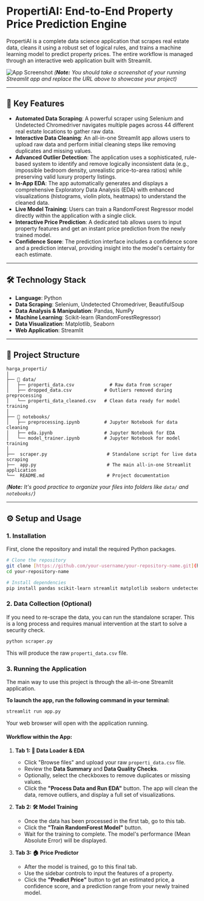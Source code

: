 # PropertiAI: End-to-End Property Price Prediction Engine

PropertiAI is a complete data science application that scrapes real estate data, cleans it using a robust set of logical rules, and trains a machine learning model to predict property prices. The entire workflow is managed through an interactive web application built with Streamlit.

![App Screenshot](https://i.imgur.com/your-screenshot-url.png)
*(**Note:** You should take a screenshot of your running Streamlit app and replace the URL above to showcase your project)*

---

## 🚀 Key Features

* **Automated Data Scraping**: A powerful scraper using Selenium and Undetected Chromedriver navigates multiple pages across 44 different real estate locations to gather raw data.
* **Interactive Data Cleaning**: An all-in-one Streamlit app allows users to upload raw data and perform initial cleaning steps like removing duplicates and missing values.
* **Advanced Outlier Detection**: The application uses a sophisticated, rule-based system to identify and remove logically inconsistent data (e.g., impossible bedroom density, unrealistic price-to-area ratios) while preserving valid luxury property listings.
* **In-App EDA**: The app automatically generates and displays a comprehensive Exploratory Data Analysis (EDA) with enhanced visualizations (histograms, violin plots, heatmaps) to understand the cleaned data.
* **Live Model Training**: Users can train a RandomForest Regressor model directly within the application with a single click.
* **Interactive Price Prediction**: A dedicated tab allows users to input property features and get an instant price prediction from the newly trained model.
* **Confidence Score**: The prediction interface includes a confidence score and a prediction interval, providing insight into the model's certainty for each estimate.

---

## 🛠️ Technology Stack

* **Language**: Python
* **Data Scraping**: Selenium, Undetected Chromedriver, BeautifulSoup
* **Data Analysis & Manipulation**: Pandas, NumPy
* **Machine Learning**: Scikit-learn (RandomForestRegressor)
* **Data Visualization**: Matplotlib, Seaborn
* **Web Application**: Streamlit

---

## 📂 Project Structure

```
harga_properti/
│
├── 📂 data/
│   ├── properti_data.csv             # Raw data from scraper
│   ├── dropped_data.csv            # Outliers removed during preprocessing
│   └── properti_data_cleaned.csv   # Clean data ready for model training
│
├── 📂 notebooks/
│   ├── preprocessing.ipynb         # Jupyter Notebook for data cleaning
│   ├── eda.ipynb                   # Jupyter Notebook for EDA
│   └── model_trainer.ipynb         # Jupyter Notebook for model training
│
├──  scraper.py                      # Standalone script for live data scraping
├──  app.py                          # The main all-in-one Streamlit application
└──  README.md                       # Project documentation
```

*(**Note:** It's good practice to organize your files into folders like `data/` and `notebooks/`)*

---

## ⚙️ Setup and Usage

### 1. Installation

First, clone the repository and install the required Python packages.

```bash
# Clone the repository
git clone [https://github.com/your-username/your-repository-name.git](https://github.com/your-username/your-repository-name.git)
cd your-repository-name

# Install dependencies
pip install pandas scikit-learn streamlit matplotlib seaborn undetected-chromedriver joblib
```

### 2. Data Collection (Optional)

If you need to re-scrape the data, you can run the standalone scraper. This is a long process and requires manual intervention at the start to solve a security check.

```bash
python scraper.py
```
This will produce the raw `properti_data.csv` file.

### 3. Running the Application

The main way to use this project is through the all-in-one Streamlit application.

**To launch the app, run the following command in your terminal:**
```bash
streamlit run app.py
```
Your web browser will open with the application running.

#### **Workflow within the App:**

1.  **Tab 1: 📂 Data Loader & EDA**
    * Click "Browse files" and upload your raw `properti_data.csv` file.
    * Review the **Data Summary** and **Data Quality Checks**.
    * Optionally, select the checkboxes to remove duplicates or missing values.
    * Click the **"Process Data and Run EDA"** button. The app will clean the data, remove outliers, and display a full set of visualizations.

2.  **Tab 2: 🛠️ Model Training**
    * Once the data has been processed in the first tab, go to this tab.
    * Click the **"Train RandomForest Model"** button.
    * Wait for the training to complete. The model's performance (Mean Absolute Error) will be displayed.

3.  **Tab 3: 🏠 Price Predictor**
    * After the model is trained, go to this final tab.
    * Use the sidebar controls to input the features of a property.
    * Click the **"Predict Price"** button to get an estimated price, a confidence score, and a prediction range from your newly trained model.
